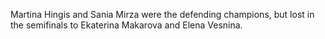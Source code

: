 Martina Hingis and Sania Mirza were the defending champions, but lost in the semifinals to Ekaterina Makarova and Elena Vesnina.
